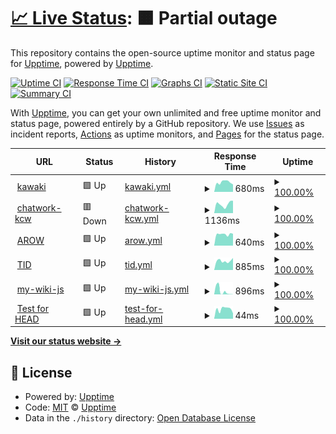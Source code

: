 # [📈 Live Status](https://upptime.github.io/upptime): <!--live status--> **🟧 Partial outage**

This repository contains the open-source uptime monitor and status page for [Upptime](https://upptime.js.org), powered by [Upptime](https://github.com/upptime/upptime).

[![Uptime CI](https://github.com/koj-co/upptime/workflows/Uptime%20CI/badge.svg)](https://github.com/koj-co/upptime/actions?query=workflow%3A%22Uptime+CI%22)
[![Response Time CI](https://github.com/koj-co/upptime/workflows/Response%20Time%20CI/badge.svg)](https://github.com/koj-co/upptime/actions?query=workflow%3A%22Response+Time+CI%22)
[![Graphs CI](https://github.com/koj-co/upptime/workflows/Graphs%20CI/badge.svg)](https://github.com/koj-co/upptime/actions?query=workflow%3A%22Graphs+CI%22)
[![Static Site CI](https://github.com/koj-co/upptime/workflows/Static%20Site%20CI/badge.svg)](https://github.com/koj-co/upptime/actions?query=workflow%3A%22Static+Site+CI%22)
[![Summary CI](https://github.com/koj-co/upptime/workflows/Summary%20CI/badge.svg)](https://github.com/koj-co/upptime/actions?query=workflow%3A%22Summary+CI%22)

With [Upptime](https://upptime.js.org), you can get your own unlimited and free uptime monitor and status page, powered entirely by a GitHub repository. We use [Issues](https://github.com/upptime/upptime/issues) as incident reports, [Actions](https://github.com/junjanjon/WatchSomeSites/actions) as uptime monitors, and [Pages](https://upptime.github.io/upptime) for the status page.

<!--start: status pages-->
<!-- This summary is generated by Upptime (https://github.com/upptime/upptime) -->
<!-- Do not edit this manually, your changes will be overwritten -->
<!-- prettier-ignore -->
| URL | Status | History | Response Time | Uptime |
| --- | ------ | ------- | ------------- | ------ |
| <img alt="" src="https://icons.duckduckgo.com/ip3/www.pegasusknight.com.ico" height="13"> [kawaki](https://www.pegasusknight.com) | 🟩 Up | [kawaki.yml](https://github.com/junjanjon/WatchSomeSites/commits/HEAD/history/kawaki.yml) | <details><summary><img alt="Response time graph" src="./graphs/kawaki/response-time-week.png" height="20"> 680ms</summary><br><a href="https://junjanjon.github.io/WatchSomeSites/history/kawaki"><img alt="Response time 810" src="https://img.shields.io/endpoint?url=https%3A%2F%2Fraw.githubusercontent.com%2Fjunjanjon%2FWatchSomeSites%2FHEAD%2Fapi%2Fkawaki%2Fresponse-time.json"></a><br><a href="https://junjanjon.github.io/WatchSomeSites/history/kawaki"><img alt="24-hour response time 662" src="https://img.shields.io/endpoint?url=https%3A%2F%2Fraw.githubusercontent.com%2Fjunjanjon%2FWatchSomeSites%2FHEAD%2Fapi%2Fkawaki%2Fresponse-time-day.json"></a><br><a href="https://junjanjon.github.io/WatchSomeSites/history/kawaki"><img alt="7-day response time 680" src="https://img.shields.io/endpoint?url=https%3A%2F%2Fraw.githubusercontent.com%2Fjunjanjon%2FWatchSomeSites%2FHEAD%2Fapi%2Fkawaki%2Fresponse-time-week.json"></a><br><a href="https://junjanjon.github.io/WatchSomeSites/history/kawaki"><img alt="30-day response time 654" src="https://img.shields.io/endpoint?url=https%3A%2F%2Fraw.githubusercontent.com%2Fjunjanjon%2FWatchSomeSites%2FHEAD%2Fapi%2Fkawaki%2Fresponse-time-month.json"></a><br><a href="https://junjanjon.github.io/WatchSomeSites/history/kawaki"><img alt="1-year response time 833" src="https://img.shields.io/endpoint?url=https%3A%2F%2Fraw.githubusercontent.com%2Fjunjanjon%2FWatchSomeSites%2FHEAD%2Fapi%2Fkawaki%2Fresponse-time-year.json"></a></details> | <details><summary><a href="https://junjanjon.github.io/WatchSomeSites/history/kawaki">100.00%</a></summary><a href="https://junjanjon.github.io/WatchSomeSites/history/kawaki"><img alt="All-time uptime 99.32%" src="https://img.shields.io/endpoint?url=https%3A%2F%2Fraw.githubusercontent.com%2Fjunjanjon%2FWatchSomeSites%2FHEAD%2Fapi%2Fkawaki%2Fuptime.json"></a><br><a href="https://junjanjon.github.io/WatchSomeSites/history/kawaki"><img alt="24-hour uptime 100.00%" src="https://img.shields.io/endpoint?url=https%3A%2F%2Fraw.githubusercontent.com%2Fjunjanjon%2FWatchSomeSites%2FHEAD%2Fapi%2Fkawaki%2Fuptime-day.json"></a><br><a href="https://junjanjon.github.io/WatchSomeSites/history/kawaki"><img alt="7-day uptime 100.00%" src="https://img.shields.io/endpoint?url=https%3A%2F%2Fraw.githubusercontent.com%2Fjunjanjon%2FWatchSomeSites%2FHEAD%2Fapi%2Fkawaki%2Fuptime-week.json"></a><br><a href="https://junjanjon.github.io/WatchSomeSites/history/kawaki"><img alt="30-day uptime 93.00%" src="https://img.shields.io/endpoint?url=https%3A%2F%2Fraw.githubusercontent.com%2Fjunjanjon%2FWatchSomeSites%2FHEAD%2Fapi%2Fkawaki%2Fuptime-month.json"></a><br><a href="https://junjanjon.github.io/WatchSomeSites/history/kawaki"><img alt="1-year uptime 98.88%" src="https://img.shields.io/endpoint?url=https%3A%2F%2Fraw.githubusercontent.com%2Fjunjanjon%2FWatchSomeSites%2FHEAD%2Fapi%2Fkawaki%2Fuptime-year.json"></a></details>
| <img alt="" src="https://icons.duckduckgo.com/ip3/kcw.kddi.ne.jp.ico" height="13"> [chatwork-kcw](https://kcw.kddi.ne.jp/) | 🟥 Down | [chatwork-kcw.yml](https://github.com/junjanjon/WatchSomeSites/commits/HEAD/history/chatwork-kcw.yml) | <details><summary><img alt="Response time graph" src="./graphs/chatwork-kcw/response-time-week.png" height="20"> 1136ms</summary><br><a href="https://junjanjon.github.io/WatchSomeSites/history/chatwork-kcw"><img alt="Response time 1223" src="https://img.shields.io/endpoint?url=https%3A%2F%2Fraw.githubusercontent.com%2Fjunjanjon%2FWatchSomeSites%2FHEAD%2Fapi%2Fchatwork-kcw%2Fresponse-time.json"></a><br><a href="https://junjanjon.github.io/WatchSomeSites/history/chatwork-kcw"><img alt="24-hour response time 1225" src="https://img.shields.io/endpoint?url=https%3A%2F%2Fraw.githubusercontent.com%2Fjunjanjon%2FWatchSomeSites%2FHEAD%2Fapi%2Fchatwork-kcw%2Fresponse-time-day.json"></a><br><a href="https://junjanjon.github.io/WatchSomeSites/history/chatwork-kcw"><img alt="7-day response time 1136" src="https://img.shields.io/endpoint?url=https%3A%2F%2Fraw.githubusercontent.com%2Fjunjanjon%2FWatchSomeSites%2FHEAD%2Fapi%2Fchatwork-kcw%2Fresponse-time-week.json"></a><br><a href="https://junjanjon.github.io/WatchSomeSites/history/chatwork-kcw"><img alt="30-day response time 1210" src="https://img.shields.io/endpoint?url=https%3A%2F%2Fraw.githubusercontent.com%2Fjunjanjon%2FWatchSomeSites%2FHEAD%2Fapi%2Fchatwork-kcw%2Fresponse-time-month.json"></a><br><a href="https://junjanjon.github.io/WatchSomeSites/history/chatwork-kcw"><img alt="1-year response time 1232" src="https://img.shields.io/endpoint?url=https%3A%2F%2Fraw.githubusercontent.com%2Fjunjanjon%2FWatchSomeSites%2FHEAD%2Fapi%2Fchatwork-kcw%2Fresponse-time-year.json"></a></details> | <details><summary><a href="https://junjanjon.github.io/WatchSomeSites/history/chatwork-kcw">100.00%</a></summary><a href="https://junjanjon.github.io/WatchSomeSites/history/chatwork-kcw"><img alt="All-time uptime 99.86%" src="https://img.shields.io/endpoint?url=https%3A%2F%2Fraw.githubusercontent.com%2Fjunjanjon%2FWatchSomeSites%2FHEAD%2Fapi%2Fchatwork-kcw%2Fuptime.json"></a><br><a href="https://junjanjon.github.io/WatchSomeSites/history/chatwork-kcw"><img alt="24-hour uptime 99.99%" src="https://img.shields.io/endpoint?url=https%3A%2F%2Fraw.githubusercontent.com%2Fjunjanjon%2FWatchSomeSites%2FHEAD%2Fapi%2Fchatwork-kcw%2Fuptime-day.json"></a><br><a href="https://junjanjon.github.io/WatchSomeSites/history/chatwork-kcw"><img alt="7-day uptime 100.00%" src="https://img.shields.io/endpoint?url=https%3A%2F%2Fraw.githubusercontent.com%2Fjunjanjon%2FWatchSomeSites%2FHEAD%2Fapi%2Fchatwork-kcw%2Fuptime-week.json"></a><br><a href="https://junjanjon.github.io/WatchSomeSites/history/chatwork-kcw"><img alt="30-day uptime 99.73%" src="https://img.shields.io/endpoint?url=https%3A%2F%2Fraw.githubusercontent.com%2Fjunjanjon%2FWatchSomeSites%2FHEAD%2Fapi%2Fchatwork-kcw%2Fuptime-month.json"></a><br><a href="https://junjanjon.github.io/WatchSomeSites/history/chatwork-kcw"><img alt="1-year uptime 99.87%" src="https://img.shields.io/endpoint?url=https%3A%2F%2Fraw.githubusercontent.com%2Fjunjanjon%2FWatchSomeSites%2FHEAD%2Fapi%2Fchatwork-kcw%2Fuptime-year.json"></a></details>
| <img alt="" src="https://icons.duckduckgo.com/ip3/arow.world.ico" height="13"> [AROW](https://arow.world/ja/) | 🟩 Up | [arow.yml](https://github.com/junjanjon/WatchSomeSites/commits/HEAD/history/arow.yml) | <details><summary><img alt="Response time graph" src="./graphs/arow/response-time-week.png" height="20"> 640ms</summary><br><a href="https://junjanjon.github.io/WatchSomeSites/history/arow"><img alt="Response time 679" src="https://img.shields.io/endpoint?url=https%3A%2F%2Fraw.githubusercontent.com%2Fjunjanjon%2FWatchSomeSites%2FHEAD%2Fapi%2Farow%2Fresponse-time.json"></a><br><a href="https://junjanjon.github.io/WatchSomeSites/history/arow"><img alt="24-hour response time 686" src="https://img.shields.io/endpoint?url=https%3A%2F%2Fraw.githubusercontent.com%2Fjunjanjon%2FWatchSomeSites%2FHEAD%2Fapi%2Farow%2Fresponse-time-day.json"></a><br><a href="https://junjanjon.github.io/WatchSomeSites/history/arow"><img alt="7-day response time 640" src="https://img.shields.io/endpoint?url=https%3A%2F%2Fraw.githubusercontent.com%2Fjunjanjon%2FWatchSomeSites%2FHEAD%2Fapi%2Farow%2Fresponse-time-week.json"></a><br><a href="https://junjanjon.github.io/WatchSomeSites/history/arow"><img alt="30-day response time 650" src="https://img.shields.io/endpoint?url=https%3A%2F%2Fraw.githubusercontent.com%2Fjunjanjon%2FWatchSomeSites%2FHEAD%2Fapi%2Farow%2Fresponse-time-month.json"></a><br><a href="https://junjanjon.github.io/WatchSomeSites/history/arow"><img alt="1-year response time 651" src="https://img.shields.io/endpoint?url=https%3A%2F%2Fraw.githubusercontent.com%2Fjunjanjon%2FWatchSomeSites%2FHEAD%2Fapi%2Farow%2Fresponse-time-year.json"></a></details> | <details><summary><a href="https://junjanjon.github.io/WatchSomeSites/history/arow">100.00%</a></summary><a href="https://junjanjon.github.io/WatchSomeSites/history/arow"><img alt="All-time uptime 99.98%" src="https://img.shields.io/endpoint?url=https%3A%2F%2Fraw.githubusercontent.com%2Fjunjanjon%2FWatchSomeSites%2FHEAD%2Fapi%2Farow%2Fuptime.json"></a><br><a href="https://junjanjon.github.io/WatchSomeSites/history/arow"><img alt="24-hour uptime 100.00%" src="https://img.shields.io/endpoint?url=https%3A%2F%2Fraw.githubusercontent.com%2Fjunjanjon%2FWatchSomeSites%2FHEAD%2Fapi%2Farow%2Fuptime-day.json"></a><br><a href="https://junjanjon.github.io/WatchSomeSites/history/arow"><img alt="7-day uptime 100.00%" src="https://img.shields.io/endpoint?url=https%3A%2F%2Fraw.githubusercontent.com%2Fjunjanjon%2FWatchSomeSites%2FHEAD%2Fapi%2Farow%2Fuptime-week.json"></a><br><a href="https://junjanjon.github.io/WatchSomeSites/history/arow"><img alt="30-day uptime 100.00%" src="https://img.shields.io/endpoint?url=https%3A%2F%2Fraw.githubusercontent.com%2Fjunjanjon%2FWatchSomeSites%2FHEAD%2Fapi%2Farow%2Fuptime-month.json"></a><br><a href="https://junjanjon.github.io/WatchSomeSites/history/arow"><img alt="1-year uptime 99.97%" src="https://img.shields.io/endpoint?url=https%3A%2F%2Fraw.githubusercontent.com%2Fjunjanjon%2FWatchSomeSites%2FHEAD%2Fapi%2Farow%2Fuptime-year.json"></a></details>
| <img alt="" src="https://icons.duckduckgo.com/ip3/tech.drecom.co.jp.ico" height="13"> [TID](https://tech.drecom.co.jp) | 🟩 Up | [tid.yml](https://github.com/junjanjon/WatchSomeSites/commits/HEAD/history/tid.yml) | <details><summary><img alt="Response time graph" src="./graphs/tid/response-time-week.png" height="20"> 885ms</summary><br><a href="https://junjanjon.github.io/WatchSomeSites/history/tid"><img alt="Response time 949" src="https://img.shields.io/endpoint?url=https%3A%2F%2Fraw.githubusercontent.com%2Fjunjanjon%2FWatchSomeSites%2FHEAD%2Fapi%2Ftid%2Fresponse-time.json"></a><br><a href="https://junjanjon.github.io/WatchSomeSites/history/tid"><img alt="24-hour response time 990" src="https://img.shields.io/endpoint?url=https%3A%2F%2Fraw.githubusercontent.com%2Fjunjanjon%2FWatchSomeSites%2FHEAD%2Fapi%2Ftid%2Fresponse-time-day.json"></a><br><a href="https://junjanjon.github.io/WatchSomeSites/history/tid"><img alt="7-day response time 885" src="https://img.shields.io/endpoint?url=https%3A%2F%2Fraw.githubusercontent.com%2Fjunjanjon%2FWatchSomeSites%2FHEAD%2Fapi%2Ftid%2Fresponse-time-week.json"></a><br><a href="https://junjanjon.github.io/WatchSomeSites/history/tid"><img alt="30-day response time 965" src="https://img.shields.io/endpoint?url=https%3A%2F%2Fraw.githubusercontent.com%2Fjunjanjon%2FWatchSomeSites%2FHEAD%2Fapi%2Ftid%2Fresponse-time-month.json"></a><br><a href="https://junjanjon.github.io/WatchSomeSites/history/tid"><img alt="1-year response time 959" src="https://img.shields.io/endpoint?url=https%3A%2F%2Fraw.githubusercontent.com%2Fjunjanjon%2FWatchSomeSites%2FHEAD%2Fapi%2Ftid%2Fresponse-time-year.json"></a></details> | <details><summary><a href="https://junjanjon.github.io/WatchSomeSites/history/tid">100.00%</a></summary><a href="https://junjanjon.github.io/WatchSomeSites/history/tid"><img alt="All-time uptime 99.99%" src="https://img.shields.io/endpoint?url=https%3A%2F%2Fraw.githubusercontent.com%2Fjunjanjon%2FWatchSomeSites%2FHEAD%2Fapi%2Ftid%2Fuptime.json"></a><br><a href="https://junjanjon.github.io/WatchSomeSites/history/tid"><img alt="24-hour uptime 100.00%" src="https://img.shields.io/endpoint?url=https%3A%2F%2Fraw.githubusercontent.com%2Fjunjanjon%2FWatchSomeSites%2FHEAD%2Fapi%2Ftid%2Fuptime-day.json"></a><br><a href="https://junjanjon.github.io/WatchSomeSites/history/tid"><img alt="7-day uptime 100.00%" src="https://img.shields.io/endpoint?url=https%3A%2F%2Fraw.githubusercontent.com%2Fjunjanjon%2FWatchSomeSites%2FHEAD%2Fapi%2Ftid%2Fuptime-week.json"></a><br><a href="https://junjanjon.github.io/WatchSomeSites/history/tid"><img alt="30-day uptime 100.00%" src="https://img.shields.io/endpoint?url=https%3A%2F%2Fraw.githubusercontent.com%2Fjunjanjon%2FWatchSomeSites%2FHEAD%2Fapi%2Ftid%2Fuptime-month.json"></a><br><a href="https://junjanjon.github.io/WatchSomeSites/history/tid"><img alt="1-year uptime 99.99%" src="https://img.shields.io/endpoint?url=https%3A%2F%2Fraw.githubusercontent.com%2Fjunjanjon%2FWatchSomeSites%2FHEAD%2Fapi%2Ftid%2Fuptime-year.json"></a></details>
| <img alt="" src="https://icons.duckduckgo.com/ip3/j-wiki.herokuapp.com.ico" height="13"> [my-wiki-js](https://j-wiki.herokuapp.com/) | 🟩 Up | [my-wiki-js.yml](https://github.com/junjanjon/WatchSomeSites/commits/HEAD/history/my-wiki-js.yml) | <details><summary><img alt="Response time graph" src="./graphs/my-wiki-js/response-time-week.png" height="20"> 896ms</summary><br><a href="https://junjanjon.github.io/WatchSomeSites/history/my-wiki-js"><img alt="Response time 1674" src="https://img.shields.io/endpoint?url=https%3A%2F%2Fraw.githubusercontent.com%2Fjunjanjon%2FWatchSomeSites%2FHEAD%2Fapi%2Fmy-wiki-js%2Fresponse-time.json"></a><br><a href="https://junjanjon.github.io/WatchSomeSites/history/my-wiki-js"><img alt="24-hour response time 244" src="https://img.shields.io/endpoint?url=https%3A%2F%2Fraw.githubusercontent.com%2Fjunjanjon%2FWatchSomeSites%2FHEAD%2Fapi%2Fmy-wiki-js%2Fresponse-time-day.json"></a><br><a href="https://junjanjon.github.io/WatchSomeSites/history/my-wiki-js"><img alt="7-day response time 896" src="https://img.shields.io/endpoint?url=https%3A%2F%2Fraw.githubusercontent.com%2Fjunjanjon%2FWatchSomeSites%2FHEAD%2Fapi%2Fmy-wiki-js%2Fresponse-time-week.json"></a><br><a href="https://junjanjon.github.io/WatchSomeSites/history/my-wiki-js"><img alt="30-day response time 1273" src="https://img.shields.io/endpoint?url=https%3A%2F%2Fraw.githubusercontent.com%2Fjunjanjon%2FWatchSomeSites%2FHEAD%2Fapi%2Fmy-wiki-js%2Fresponse-time-month.json"></a><br><a href="https://junjanjon.github.io/WatchSomeSites/history/my-wiki-js"><img alt="1-year response time 1674" src="https://img.shields.io/endpoint?url=https%3A%2F%2Fraw.githubusercontent.com%2Fjunjanjon%2FWatchSomeSites%2FHEAD%2Fapi%2Fmy-wiki-js%2Fresponse-time-year.json"></a></details> | <details><summary><a href="https://junjanjon.github.io/WatchSomeSites/history/my-wiki-js">100.00%</a></summary><a href="https://junjanjon.github.io/WatchSomeSites/history/my-wiki-js"><img alt="All-time uptime 91.40%" src="https://img.shields.io/endpoint?url=https%3A%2F%2Fraw.githubusercontent.com%2Fjunjanjon%2FWatchSomeSites%2FHEAD%2Fapi%2Fmy-wiki-js%2Fuptime.json"></a><br><a href="https://junjanjon.github.io/WatchSomeSites/history/my-wiki-js"><img alt="24-hour uptime 100.00%" src="https://img.shields.io/endpoint?url=https%3A%2F%2Fraw.githubusercontent.com%2Fjunjanjon%2FWatchSomeSites%2FHEAD%2Fapi%2Fmy-wiki-js%2Fuptime-day.json"></a><br><a href="https://junjanjon.github.io/WatchSomeSites/history/my-wiki-js"><img alt="7-day uptime 100.00%" src="https://img.shields.io/endpoint?url=https%3A%2F%2Fraw.githubusercontent.com%2Fjunjanjon%2FWatchSomeSites%2FHEAD%2Fapi%2Fmy-wiki-js%2Fuptime-week.json"></a><br><a href="https://junjanjon.github.io/WatchSomeSites/history/my-wiki-js"><img alt="30-day uptime 99.87%" src="https://img.shields.io/endpoint?url=https%3A%2F%2Fraw.githubusercontent.com%2Fjunjanjon%2FWatchSomeSites%2FHEAD%2Fapi%2Fmy-wiki-js%2Fuptime-month.json"></a><br><a href="https://junjanjon.github.io/WatchSomeSites/history/my-wiki-js"><img alt="1-year uptime 91.40%" src="https://img.shields.io/endpoint?url=https%3A%2F%2Fraw.githubusercontent.com%2Fjunjanjon%2FWatchSomeSites%2FHEAD%2Fapi%2Fmy-wiki-js%2Fuptime-year.json"></a></details>
| <img alt="" src="https://icons.duckduckgo.com/ip3/www.google.com.ico" height="13"> [Test for HEAD](https://www.google.com) | 🟩 Up | [test-for-head.yml](https://github.com/junjanjon/WatchSomeSites/commits/HEAD/history/test-for-head.yml) | <details><summary><img alt="Response time graph" src="./graphs/test-for-head/response-time-week.png" height="20"> 44ms</summary><br><a href="https://junjanjon.github.io/WatchSomeSites/history/test-for-head"><img alt="Response time 61" src="https://img.shields.io/endpoint?url=https%3A%2F%2Fraw.githubusercontent.com%2Fjunjanjon%2FWatchSomeSites%2FHEAD%2Fapi%2Ftest-for-head%2Fresponse-time.json"></a><br><a href="https://junjanjon.github.io/WatchSomeSites/history/test-for-head"><img alt="24-hour response time 43" src="https://img.shields.io/endpoint?url=https%3A%2F%2Fraw.githubusercontent.com%2Fjunjanjon%2FWatchSomeSites%2FHEAD%2Fapi%2Ftest-for-head%2Fresponse-time-day.json"></a><br><a href="https://junjanjon.github.io/WatchSomeSites/history/test-for-head"><img alt="7-day response time 44" src="https://img.shields.io/endpoint?url=https%3A%2F%2Fraw.githubusercontent.com%2Fjunjanjon%2FWatchSomeSites%2FHEAD%2Fapi%2Ftest-for-head%2Fresponse-time-week.json"></a><br><a href="https://junjanjon.github.io/WatchSomeSites/history/test-for-head"><img alt="30-day response time 49" src="https://img.shields.io/endpoint?url=https%3A%2F%2Fraw.githubusercontent.com%2Fjunjanjon%2FWatchSomeSites%2FHEAD%2Fapi%2Ftest-for-head%2Fresponse-time-month.json"></a><br><a href="https://junjanjon.github.io/WatchSomeSites/history/test-for-head"><img alt="1-year response time 61" src="https://img.shields.io/endpoint?url=https%3A%2F%2Fraw.githubusercontent.com%2Fjunjanjon%2FWatchSomeSites%2FHEAD%2Fapi%2Ftest-for-head%2Fresponse-time-year.json"></a></details> | <details><summary><a href="https://junjanjon.github.io/WatchSomeSites/history/test-for-head">100.00%</a></summary><a href="https://junjanjon.github.io/WatchSomeSites/history/test-for-head"><img alt="All-time uptime 100.00%" src="https://img.shields.io/endpoint?url=https%3A%2F%2Fraw.githubusercontent.com%2Fjunjanjon%2FWatchSomeSites%2FHEAD%2Fapi%2Ftest-for-head%2Fuptime.json"></a><br><a href="https://junjanjon.github.io/WatchSomeSites/history/test-for-head"><img alt="24-hour uptime 100.00%" src="https://img.shields.io/endpoint?url=https%3A%2F%2Fraw.githubusercontent.com%2Fjunjanjon%2FWatchSomeSites%2FHEAD%2Fapi%2Ftest-for-head%2Fuptime-day.json"></a><br><a href="https://junjanjon.github.io/WatchSomeSites/history/test-for-head"><img alt="7-day uptime 100.00%" src="https://img.shields.io/endpoint?url=https%3A%2F%2Fraw.githubusercontent.com%2Fjunjanjon%2FWatchSomeSites%2FHEAD%2Fapi%2Ftest-for-head%2Fuptime-week.json"></a><br><a href="https://junjanjon.github.io/WatchSomeSites/history/test-for-head"><img alt="30-day uptime 100.00%" src="https://img.shields.io/endpoint?url=https%3A%2F%2Fraw.githubusercontent.com%2Fjunjanjon%2FWatchSomeSites%2FHEAD%2Fapi%2Ftest-for-head%2Fuptime-month.json"></a><br><a href="https://junjanjon.github.io/WatchSomeSites/history/test-for-head"><img alt="1-year uptime 100.00%" src="https://img.shields.io/endpoint?url=https%3A%2F%2Fraw.githubusercontent.com%2Fjunjanjon%2FWatchSomeSites%2FHEAD%2Fapi%2Ftest-for-head%2Fuptime-year.json"></a></details>

<!--end: status pages-->

[**Visit our status website →**](https://upptime.github.io/upptime)

## 📄 License

- Powered by: [Upptime](https://github.com/upptime/upptime)
- Code: [MIT](./LICENSE) © [Upptime](https://upptime.js.org)
- Data in the `./history` directory: [Open Database License](https://opendatacommons.org/licenses/odbl/1-0/)
